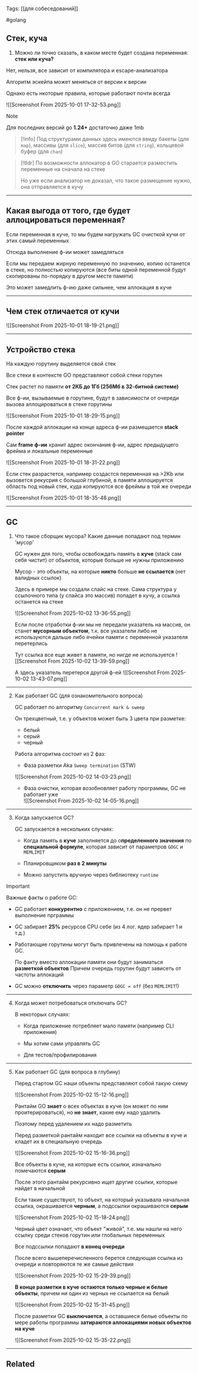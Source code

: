 Tags: [[для собеседований]]

#golang 



## Стек, куча



1. Можно ли точно сказать, в каком месте будет создана переменная: **стек или куча?**

Нет, нельзя, все зависит от компилятора и escape-анализатора

Алгоритм эскейпа может меняться от версии к версии


Однако есть нкоторые правила, которые работают почти всегда

![[Screenshot From 2025-10-01 17-32-53.png]]

> [!note] 
> Для последних версий go **1.24+** достаточно даже 1mb

> [!info] 
> Под структурами данных здесь имеются ввиду бакеты (для `map`), массивы (для `slice`), массив битов (для `string`), кольцевой буфер (для `chan`)

> [!tldr] 
> По возможности аллокатор в GO старается разместить переменные на сначала на стеке
> 
> Но уже если анализатор не доказал, что такое размещение нужно, она отправляется в кучу 
> 


---


## Какая выгода от того, где будет аллоцироваться переменная?

Если переменная в куче, то мы будем нагружать GC очисткой кучи от этих самый переменных

Отсюда выполнение ф-ии может замедляться


Если мы передаем жирную переменную по значению, копию останется в стеке, но полностью копируются (все биты одной переменной будут скопированы по-порядку в другом месте памяти)

Это может замедлить ф-ию даже сильнее, чем аллокация в куче


---


## Чем стек отличается от кучи


![[Screenshot From 2025-10-01 18-19-21.png]]


---


## Устройство стека

На каждую горутину выделяется свой стек

Все стеки в контексте GO представляют собой стеки горутин

Стек растет по памяти **от 2КБ до 1Гб (256Мб в 32-битной системе)**

Все ф-ии, вызываемые в горутине, будут в зависимости от очереди вызова аллоцироваться в стеке горутины

![[Screenshot From 2025-10-01 18-29-15.png]]



После каждой аллокации на конце адреса ф-ии размещается **stack pointer**

Сам **frame ф-ии** хранит адрес окончания ф-ии, адрес предыдущего фрейма и локальные переменные

![[Screenshot From 2025-10-01 18-31-22.png]]



Если стек разрастется, например создастся переменная на >2Kb или вызовется рекусрия с большой глубиной, в памяти аллоцируется область под новый стек, куда копируются все фреймы в той же очереди

![[Screenshot From 2025-10-01 18-35-48.png]]


---





## GC


1. Что такое сборщик мусора? Какие данные попадают под термин 'мусор'

	GC нужен для того, чтобы освобождать память в **куче** (stack сам себя чистит) от объектов, которые больше не нужны приложению
	
	Мусор - это объекты, на которые **никто** больше **не ссылается** (нет валидных ссылок)
	
	
	
	Здесь в примере мы создали слайс на стеке. Сама структура у ссылочного типа (у слайса это массив) попадет в кучу, а ссылка останется на стеке
	
	![[Screenshot From 2025-10-02 13-36-55.png]]
	
	Если после отработки ф-ии мы не передали указатель на массив, он станет **мусорным объектом**, т.к. все указатели либо не используются дальше либо ячейки памяти с переменной указателя перетерлись
	
	
	Тут ссылка все еще живет в памяти, но нигде не используется
	![[Screenshot From 2025-10-02 13-39-59.png]]
	
	
	А здесь указатель перетерся другой ф-ей
	![[Screenshot From 2025-10-02 13-43-07.png]]


---


2. Как работает GC (для ознакомительного вопроса)

	GC работает по алгоритму `Concurrent mark & sweep`
	
	Он трехцветный, т.е. у объектов может быть 3 цвета при разметке:
	
	- белый
	- серый
	- черный
	
	
	Работа алгоритма состоит из 2 фаз:
	
	- Фаза разметки Aka `Sweep termination` (STW)
	  
	![[Screenshot From 2025-10-02 14-03-23.png]]
	
	
	- Фаза очистки, которая возобновляет работу программы, GC не работает уже  
	 ![[Screenshot From 2025-10-02 14-05-16.png]]


---


3. Когда запускается GC?

	GC запускается в нескольких случаях:
	
	- Когда память в **куче** заполняется до о**пределенного значения** по **специальной формуле**, которая зависит от параметров `GOGC` и `MEMLIMIT`
	
	- Планировщиком **раз в 2 минуты**
	  
	- Можно запустить вручную через библиотеку `runtime`


> [!important] 
> Важные факты о работе GC:
> 
> - GC работает **конкурентно** с приложением, т.е. он не прервет выполнение прграммы
> 
> - GC забирает **25%** ресурсов CPU себе (из 4 лог. ядер забирает 1 и т.д.)
> 
> - Работающие горутины могут быть привлечены на помощь к работе GC.
> 	
> 	По факту вместо аллокации памяти они будут заниматься **разметкой объектов**
> 	Причем очередь горутин будут зависеть от частоты аллокаций
> >
>>
> - GC можно **отключить** через параметр `GOGC = off` (без `MEMLIMIT`!)


---


4. Когда может потребоваться отключать GC?

	В некоторых случаях:
	
	- Когда приложение потребляет мало памяти (например CLI приложения)
	
	- Мы хотим сами управлять GC
	  
	- Для тестов/профилирования


---


5. Как работает GC (для вопроса в глубину)

	Перед стартом GC наши объекты представляют собой такую схему
	
	![[Screenshot From 2025-10-02 15-12-16.png]]
	
	Рантайм GO **знает** о всех объектах в куче (он может по ним проитерироваться), но **не знает**, какие ему надо удалить
	
	Поэтому перед удалением их надо разметить
	
	
	
	Перед разметкой рантайм находит все ссылки на объекты в куче и кладет их в специальную очередь
	
	![[Screenshot From 2025-10-02 15-16-36.png]]
	
	
	
	Все объекты в куче, на которые есть ссылки, изначально помечаются **серым**
	
	После этого рантайм рекурсивно ищет другие ссылки, которые найдет в начальной
	
	Если такие существуют, то объект, на который указывала начальная ссылка, окрашивается **черным**, а подссылки окрашиваются **серым**
	
	![[Screenshot From 2025-10-02 15-18-24.png]]
	
	Черный цвет означает, что объект "живой", т.е. мы нашли на него ссылку среди стеков горутин или глобальных переменных
	
	Все подссылки попадают **в конец очереди** 
	
	
	
	После всего вышеперечисленного берется следующая ссылка из очереди и повторяются те же самые действия
	
	![[Screenshot From 2025-10-02 15-29-39.png]]
	
	
	
	**В конце разметки в куче остаются только черные и белые объекты**, причем ни один из черных не ссылается на белый
	
	![[Screenshot From 2025-10-02 15-31-45.png]]
	
	
	
	После разметки GC **выключается**, а оставшиеся белые объекты по мере работы программы **затираются аллокациями новых объектов на куче**
	
	![[Screenshot From 2025-10-02 15-35-22.png]]





---


## Related


